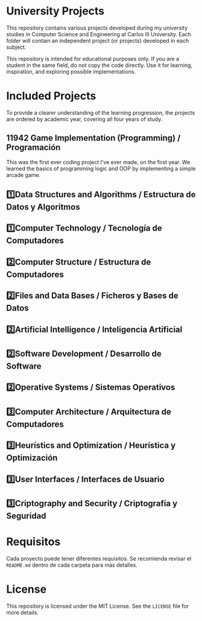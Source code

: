 # University Projects
This repository contains various projects developed during my university studies in Computer Science and Engineering at Carlos III University. Each folder will contain an independent project (or projects) developed in each subject.

This repository is intended for educational purposes only. If you are a student in the same field, do not copy the code directly. Use it for learning, inspiration, and exploring possible implementations.

# Included Projects
To provide a clearer understanding of the learning progression, the projects are ordered by academic year, covering all four years of study.

## 1️1942 Game Implementation (Programming) / Programación
This was the first ever coding project I've ever made, on the first year. We learned the basics of programming logic and OOP by implementing a simple arcade game.

## 1️⃣Data Structures and Algorithms / Estructura de Datos y Algoritmos

## 1️⃣Computer Technology / Tecnología de Computadores

## 2️⃣Computer Structure / Estructura de Computadores

## 2️⃣Files and Data Bases / Ficheros y Bases de Datos

## 2️⃣Artificial Intelligence / Inteligencia Artificial

## 2️⃣Software Development / Desarrollo de Software

## 2️⃣Operative Systems / Sistemas Operativos

## 3️⃣Computer Architecture / Arquitectura de Computadores

## 3️⃣Heurístics and Optimization / Heurística y Optimización

## 3️⃣User Interfaces / Interfaces de Usuario

## 3️⃣Criptography and Security / Criptografía y Seguridad

# Requisitos
Cada proyecto puede tener diferentes requisitos. Se recomienda revisar el `README.md` dentro de cada carpeta para más detalles.

# License
This repository is licensed under the MIT License. See the `LICENSE` file for more details.
